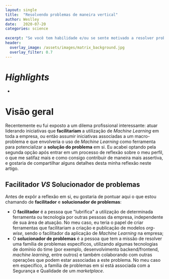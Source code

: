 ```yaml
---
layout: single
title:  "Resolvendo problemas de maneira vertical"
author: Weslley
date:   2020-07-20
categories: science
 
excerpt: "Se você tem habilidade e/ou se sente motivado a resolver problemas fim-a-fim, eu sugiro que você olhe para os problemas de maneira vertical"
header:
  overlay_image: /assets/images/matrix_background.jpg
  overlay_filter: 0.7
---
```


# _Highlights_

- 

# Visão geral

Recentemente eu fui exposto a um dilema profissional interessante: atuar liderando iniciativas que **facilitariam** a utilização de _Machine Learning_ em toda a empresa, ou então assumir iniciativas associadas a um macro-problema e que envolveria o uso de _Machine Learning_ como ferramenta para potencializar a **solução do problema** em si. Eu acabei optando pela segunda opção após entrar em um processo de reflexão sobre o meu perfil, o que me satifaz mais e como consigo contribuir de maneira mais assertiva, e gostaria de compartilhar alguns detalhes desta minha reflexão neste artigo.

## Facilitador _VS_ Solucionador de problemas

Antes de expôr a reflexão em si, eu gostaria de pontuar aqui o que estou chamando de **facilitador** e **solucionador de problemas**:
- O **facilitador** é a pessoa que "lubrifica" a utilização de determinada ferramenta ou tecnologia por outras pessoas da empresa, independente de sua área de atuação. No meu caso, eu teria o papel de criar ferramentas que facilitariam a criação e publicação de modelos _org-wise_, sendo o facilitador da aplicação de _Machine Learning_ na empresa;
- O **solucionador de problemas** é a pessoa que tem a missão de resolver uma família de problemas específicos, utilizando algumas tecnologias de domínio do time (por exemplo, desenvolvimento backend/frontend, _machine learning_, entre outros) e também colaborando com outras operações que podem estar associadas a este problema. No meu caso em específico, a família de problemas em si está associada com a Segurança e Qualidade de um _marketplace_.
